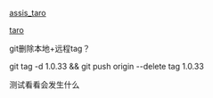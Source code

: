 [assis_taro](https://github.com/xyfll7/assis_taro)

[taro](https://taro.jd.com)

git删除本地+远程tag？

git tag -d 1.0.33 && git push origin --delete tag 1.0.33

测试看看会发生什么
